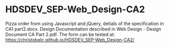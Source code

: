 # HDSDEV_SEP-Web_Design-CA2
Pizza order from using Javascript and jQuery, detials of the specification in CA1 part2.docx. Design Documentation described in Web Design - Design Document CA Part 2.pdf. The form can be tested at: https://christobelc.github.io/HDSDEV_SEP-Web_Design-CA2/
